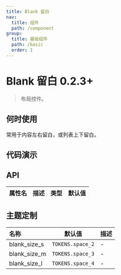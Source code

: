 ```yaml
---
title: Blank 留白
nav:
  title: 组件
  path: /component
group:
  title: 基础组件
  path: /basic
  order: 1
---
```


# Blank 留白 <Badge>0.2.3+</Badge>

> 布局控件。

## 何时使用

常用于内容左右留白，或列表上下留白。

## 代码演示

<code src="./__fixtures__/direction.tsx"></code>
<code src="./__fixtures__/size.tsx"></code>

## API

| 属性名 | 描述 | 类型 | 默认值 |
| :----- | ---- | ---- | ------ |

## 主题定制

| 名称         | 默认值           | 描述 |
| :----------- | ---------------- | ---- |
| blank_size_s | `TOKENS.space_2` | -    |
| blank_size_m | `TOKENS.space_3` | -    |
| blank_size_l | `TOKENS.space_4` | -    |
